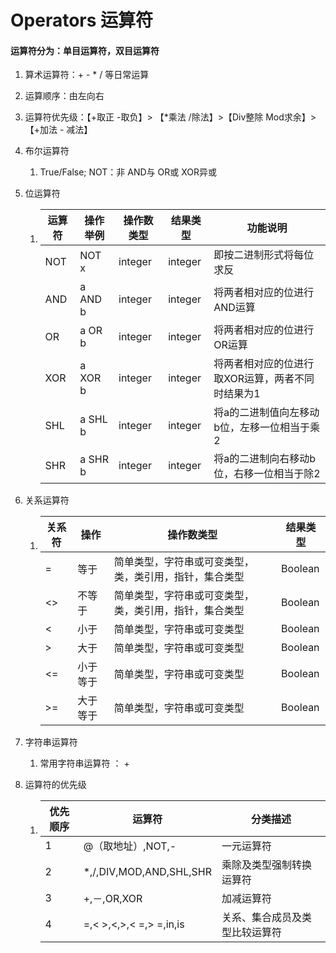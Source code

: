 # Operators 运算符

#### 运算符分为：单目运算符，双目运算符

1. 算术运算符：+ - * / 等日常运算	

2. 运算顺序：由左向右

3. 运算符优先级：【+取正 -取负】> 【*乘法 /除法】>【Div整除 Mod求余】>【+加法 - 减法】

4. 布尔运算符

   1. True/False;  NOT：非  AND与  OR或  XOR异或

5. 位运算符

   1. | **运算符** | **操作举例** | **操作数类型** | **结果类型** | **功能说明**                                     |
      | ---------- | ------------ | -------------- | ------------ | ------------------------------------------------ |
      | NOT        | NOT x        | integer        | integer      | 即按二进制形式将每位求反                         |
      | AND        | a AND b      | integer        | integer      | 将两者相对应的位进行AND运算                      |
      | OR         | a OR b       | integer        | integer      | 将两者相对应的位进行OR运算                       |
      | XOR        | a XOR b      | integer        | integer      | 将两者相对应的位进行取XOR运算，两者不同时结果为1 |
      | SHL        | a SHL b      | integer        | integer      | 将a的二进制值向左移动b位，左移一位相当于乘2      |
      | SHR        | a SHR b      | integer        | integer      | 将a的二进制向右移动b位，右移一位相当于除2        |

6. 关系运算符

   1. | **关系符** | **操作** | **操作数类型**                                         | **结果类型** |
      | ---------- | -------- | ------------------------------------------------------ | ------------ |
      | =          | 等于     | 简单类型，字符串或可变类型，类，类引用，指针，集合类型 | Boolean      |
      | <>         | 不等于   | 简单类型，字符串或可变类型，类，类引用，指针，集合类型 | Boolean      |
      | <          | 小于     | 简单类型，字符串或可变类型                             | Boolean      |
      | >          | 大于     | 简单类型，字符串或可变类型                             | Boolean      |
      | <=         | 小于等于 | 简单类型，字符串或可变类型                             | Boolean      |
      | >=         | 大于等于 | 简单类型，字符串或可变类型                             | Boolean      |

7. 字符串运算符

   1. 常用字符串运算符 ：  +

8. 运算符的优先级

   1. | **优先顺序** | **运算符**              | **分类描述**                   |
      | ------------ | ----------------------- | ------------------------------ |
      | 1            | @（取地址）,NOT,-       | 一元运算符                     |
      | 2            | *,/,DIV,MOD,AND,SHL,SHR | 乘除及类型强制转换运算符       |
      | 3            | +,－,OR,XOR             | 加减运算符                     |
      | 4            | =,< >,<,>,< =,> =,in,is | 关系、集合成员及类型比较运算符 |